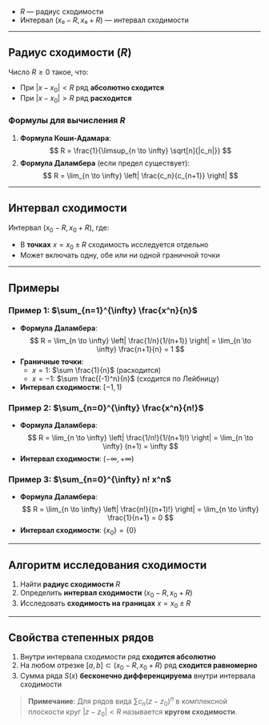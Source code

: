 - $R$ — радиус сходимости  
- Интервал $(x₀ - R, x₀ + R)$ — интервал сходимости  

---

## Радиус сходимости ($R$)
Число $R \geq 0$ такое, что:  
- При $|x - x_0| < R$ ряд **абсолютно сходится**  
- При $|x - x_0| > R$ ряд **расходится**  

### Формулы для вычисления $R$
1. **Формула Коши-Адамара**:  
   $$
   R = \frac{1}{\limsup_{n \to \infty} \sqrt[n]{|c_n|}}
   $$  
2. **Формула Даламбера** (если предел существует):  
   $$
   R = \lim_{n \to \infty} \left| \frac{c_n}{c_{n+1}} \right|
   $$  

---

## Интервал сходимости
Интервал $(x_0 - R, x_0 + R)$, где:  
- В **точках** $x = x_0 \pm R$ сходимость исследуется отдельно  
- Может включать одну, обе или ни одной граничной точки  

---

## Примеры
### Пример 1: $\sum_{n=1}^{\infty} \frac{x^n}{n}$  
- **Формула Даламбера**:  
  $$
  R = \lim_{n \to \infty} \left| \frac{1/n}{1/(n+1)} \right| = \lim_{n \to \infty} \frac{n+1}{n} = 1
  $$  
- **Граничные точки**:  
  - $x = 1$: $\sum \frac{1}{n}$ (расходится)  
  - $x = -1$: $\sum \frac{(-1)^n}{n}$ (сходится по Лейбницу)  
- **Интервал сходимости**: $[-1, 1)$  

### Пример 2: $\sum_{n=0}^{\infty} \frac{x^n}{n!}$  
- **Формула Даламбера**:  
  $$
  R = \lim_{n \to \infty} \left| \frac{1/n!}{1/(n+1)!} \right| = \lim_{n \to \infty} (n+1) = \infty
  $$  
- **Интервал сходимости**: $(-\infty, +\infty)$  

### Пример 3: $\sum_{n=0}^{\infty} n!  x^n$  
- **Формула Даламбера**:  
  $$
  R = \lim_{n \to \infty} \left| \frac{n!}{(n+1)!} \right| = \lim_{n \to \infty} \frac{1}{n+1} = 0
  $$  
- **Интервал сходимости**: $\{x_0\} = \{0\}$  

---

## Алгоритм исследования сходимости
1. Найти **радиус сходимости** $R$  
2. Определить **интервал сходимости** $(x_0 - R, x_0 + R)$  
3. Исследовать **сходимость на границах** $x = x_0 \pm R$  

---

## Свойства степенных рядов
1. Внутри интервала сходимости ряд **сходится абсолютно**  
2. На любом отрезке $[a,b] \subset (x_0 - R, x_0 + R)$ ряд **сходится равномерно**  
3. Сумма ряда $S(x)$ **бесконечно дифференцируема** внутри интервала сходимости  

> **Примечание**: Для рядов вида $\sum c_n (z - z_0)^n$ в комплексной плоскости круг $|z - z_0| < R$ называется **кругом сходимости**.